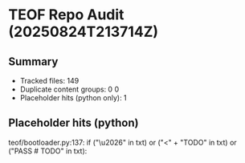 # TEOF Repo Audit (20250824T213714Z)

## Summary
- Tracked files: 149
- Duplicate content groups: 0
0
- Placeholder hits (python only): 1

## Placeholder hits (python)
teof/bootloader.py:137:                if ("\\u2026" in txt) or ("<" + "TODO" in txt) or ("PASS  # TODO" in txt):
